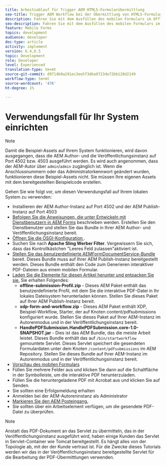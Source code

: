 ```yaml
---
title: Arbeitsablauf für Trigger AEM HTML5-Formularübermittlung
seo-title: Trigger AEM Workflow bei der Übermittlung von HTML5-Formularen
description: Fahren Sie mit dem Ausfüllen des mobilen Formulars im Offlinemodus fort und senden Sie das Mobile-Formular an den Trigger AEM Arbeitsablauf
seo-description: Fahren Sie mit dem Ausfüllen des mobilen Formulars im Offlinemodus fort und senden Sie das Mobile-Formular an den Trigger AEM Arbeitsablauf
feature: Mobile Forms
topics: development
audience: developer
doc-type: article
activity: implement
version: 6.4,6.5
topic: Development
role: Developer
level: Experienced
translation-type: tm+mt
source-git-commit: d9714b9a291ec3ee5f3dba9723de72bb120d2149
workflow-type: tm+mt
source-wordcount: '476'
ht-degree: 1%

---
```



# Verwendungsfall für Ihr System einrichten

>[!NOTE]
>
>Damit die Beispiel-Assets auf Ihrem System funktionieren, wird davon ausgegangen, dass die AEM Author- und die Veröffentlichungsinstanz auf Port 4502 bzw. 4503 ausgeführt werden. Es wird auch angenommen, dass der AEM-Autor über `admin`/`admin` zugänglich ist. Wenn die Anschlussnummern oder das Administratorkennwort geändert wurden, funktionieren diese Beispiel-Assets nicht. Sie müssen Ihre eigenen Assets mit dem bereitgestellten Beispielcode erstellen.

Gehen Sie wie folgt vor, um diesen Verwendungsfall auf Ihrem lokalen System zu verwenden:

* Installieren der AEM Author-Instanz auf Port 4502 und der AEM Publish-Instanz auf Port 4503
* [Befolgen Sie die Anweisungen, die unter Entwickeln mit Dienstbenutzern in AEM Forms](https://docs.adobe.com/content/help/en/experience-manager-learn/forms/adaptive-forms/service-user-tutorial-develop.html) beschrieben werden. Erstellen Sie den Dienstbenutzer und stellen Sie das Bundle in Ihrer AEM Author- und Veröffentlichungsinstanz bereit.
* [Öffnen Sie die OSGI-Konfiguration  ](http://localhost:4503/system/console/configMgr).
* Suchen Sie nach **Apache Sling Werber Filter**. Vergewissern Sie sich, dass das Kontrollkästchen &quot;Leeres Feld zulassen&quot;aktiviert ist.
* [Stellen Sie das benutzerdefinierte AEMFormDocumentService-Bundle](/help/forms/assets/common-osgi-bundles/AEMFormsDocumentServices.core-1.0-SNAPSHOT.jar) bereit. Dieses Bundle muss auf Ihrer AEM Publish-Instanz bereitgestellt werden. Dieses Bundle enthält den Code zum Generieren interaktiver PDF-Dateien aus einem mobilen Formular.
* [Laden Sie die Elemente für diesen Artikel herunter und entpacken Sie sie.](assets/offline-pdf-submission-assets.zip) Sie erhalten Folgendes:
   * **offline-submission-Profil.zip**  - Dieses AEM Paket enthält das benutzerdefinierte Profil, mit dem Sie die interaktive PDF-Datei in Ihr lokales Dateisystem herunterladen können. Stellen Sie dieses Paket auf Ihrer AEM Publish-Instanz bereit.
   * **xdp-form-and-workflow.zip**  - Dieses AEM Paket enthält XDP, Beispiel-Workflow, Starter, der auf Knoten content/pdfsubmissions konfiguriert wurde. Stellen Sie dieses Paket auf Ihrer AEM-Instanz im Autorenmodus und in der Veröffentlichungsinstanz bereit.
   * **HandlePDFSubmission.HandlePDFSubmission.core-1.0-SNAPSHOT.jar**  - Dies ist das AEM Bundle, das die meiste Arbeit leistet. Dieses Bundle enthält das auf `/bin/startworkflow` gemountete Servlet. Dieses Servlet speichert die gesendeten Formulardaten unter dem Knoten `/content/pdfsubmissions` im AEM Repository. Stellen Sie dieses Bundle auf Ihrer AEM-Instanz im Autorenmodus und in der Veröffentlichungsinstanz bereit.
* [Vorschau des mobilen Formulars](http://localhost:4503/content/dam/formsanddocuments/testsubmision.xdp/jcr:content)
* Füllen Sie mehrere Felder aus und klicken Sie dann auf die Schaltfläche in der Symbolleiste, um die interaktive PDF herunterzuladen.
* Füllen Sie die heruntergeladene PDF mit Acrobat aus und klicken Sie auf Senden.
* Sie sollten eine Erfolgsmeldung erhalten
* Anmelden bei der AEM-Autoreninstanz als Administrator
* [Markieren Sie den AEM Posteingang.](http://localhost:4502/aem/inbox)
* Sie sollten über ein Arbeitselement verfügen, um die gesendete PDF-Datei zu überprüfen.

>[!NOTE]
>
>Anstatt das PDF-Dokument an das Servlet zu übermitteln, das in der Veröffentlichungsinstanz ausgeführt wird, haben einige Kunden das Servlet in Servlet-Container wie Tomcat bereitgestellt. Es hängt alles von der Topologie ab, mit der der Kunde vertraut ist. Für die Zwecke dieses Tutorials werden wir das in der Veröffentlichungsinstanz bereitgestellte Servlet für die Bearbeitung der PDF-Übermittlungen verwenden.


